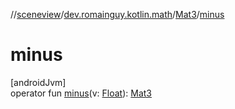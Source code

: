//[sceneview](../../../index.md)/[dev.romainguy.kotlin.math](../index.md)/[Mat3](index.md)/[minus](minus.md)

# minus

[androidJvm]\
operator fun [minus](minus.md)(v: [Float](https://kotlinlang.org/api/latest/jvm/stdlib/kotlin/-float/index.html)): [Mat3](index.md)
